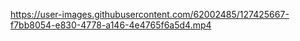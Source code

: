 

https://user-images.githubusercontent.com/62002485/127425667-f7bb8054-e830-4778-a146-4e4765f6a5d4.mp4

